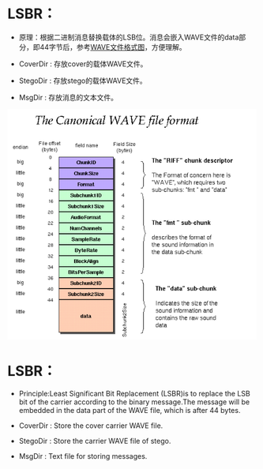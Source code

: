 # LSBR：
- 原理：根据二进制消息替换载体的LSB位。消息会嵌入WAVE文件的data部分，即44字节后，参考[WAVE文件格式图](https://github.com/gongchenIH/Pic/blob/master/WaveFormat.png)，方便理解。

- CoverDir : 存放cover的载体WAVE文件。

- StegoDir : 存放stego的载体WAVE文件。

- MsgDir : 存放消息的文本文件。

![Image](https://github.com/gongchenIH/Pic/blob/master/WaveFormat.png)
  
  
 
# LSBR：

- Principle:Least Significant Bit Replacement (LSBR)is to replace the LSB  bit of the carrier according to the binary message.The message will be embedded in the data part of the WAVE file, which is after 44 bytes.
- CoverDir : Store the cover carrier WAVE file.
- StegoDir : Store the carrier WAVE file of stego.

- MsgDir : Text file for storing messages.


